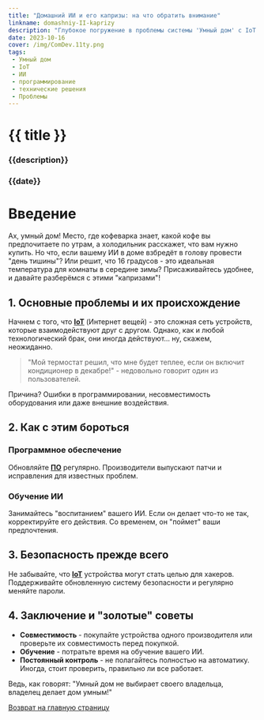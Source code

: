 ```yaml
---
title: "Домашний ИИ и его капризы: на что обратить внимание"
linkname: domashniy-II-kaprizy
description: "Глубокое погружение в проблемы системы 'Умный дом' с IoT и ИИ"
date: 2023-10-16
cover: /img/ComDev.11ty.png
tags: 
 - Умный дом
 - IoT
 - ИИ
 - программирование
 - технические решения
 - Проблемы
---
```


# {{ title }}
### {{description}}
### {{date}}

# Введение

Ах, умный дом! Место, где кофеварка знает, какой кофе вы предпочитаете по утрам, а холодильник расскажет, что вам нужно купить. Но что, если вашему ИИ в доме взбредёт в голову провести "день тишины"? Или решит, что 16 градусов - это идеальная температура для комнаты в середине зимы? Присаживайтесь удобнее, и давайте разберёмся с этими "капризами"!

## 1. Основные проблемы и их происхождение

Начнем с того, что **[IoT](/)** (Интернет вещей) - это сложная сеть устройств, которые взаимодействуют друг с другом. Однако, как и любой технологический брак, они иногда действуют... ну, скажем, неожиданно.

> "Мой термостат решил, что мне будет теплее, если он включит кондиционер в декабре!" - недовольно говорит один из пользователей.

Причина? Ошибки в программировании, несовместимость оборудования или даже внешние воздействия.

## 2. Как с этим бороться

### Программное обеспечение

Обновляйте **[ПО](/)** регулярно. Производители выпускают патчи и исправления для известных проблем.

### Обучение ИИ

Занимайтесь "воспитанием" вашего ИИ. Если он делает что-то не так, корректируйте его действия. Со временем, он "поймет" ваши предпочтения.

## 3. Безопасность прежде всего

Не забывайте, что **[IoT](/)** устройства могут стать целью для хакеров. Поддерживайте обновленную систему безопасности и регулярно меняйте пароли.

## 4. Заключение и "золотые" советы

* **Совместимость** - покупайте устройства одного производителя или проверьте их совместимость перед покупкой.
* **Обучение** - потратьте время на обучение вашего ИИ.
* **Постоянный контроль** - не полагайтесь полностью на автоматику. Иногда, стоит проверить, правильно ли все работает.

Ведь, как говорят: "Умный дом не выбирает своего владельца, владелец делает дом умным!"

[Возврат на главную страницу](/)
